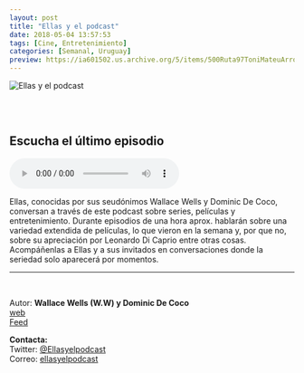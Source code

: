 ```yaml
---
layout: post
title: "Ellas y el podcast"
date: 2018-05-04 13:57:53
tags: [Cine, Entretenimiento]
categories: [Semanal, Uruguay]
preview: https://ia601502.us.archive.org/5/items/500Ruta97ToniMateuArrom/300Ellas1-EllasYElPodcast.png
---
```


![Ellas y el podcast](https://ia601502.us.archive.org/5/items/500Ruta97ToniMateuArrom/500Ellas1-EllasYElPodcast.png)

<br/>
<br/>

## Escucha el último episodio

<!--reproductor-feed=http://www.ivoox.com/ellas-podcast_fg_f1575300_filtro_1.xml-->
<!--reproductor-start-->
<audio id="audio" preload="auto" controls="" src="http://www.ivoox.com/ellas-e07_mf_26684210_feed_1.mp3"></audio>
<!--reproductor-end-->

Ellas, conocidas por sus seudónimos Wallace Wells y Dominic De Coco, conversan a través de este podcast sobre series, películas y entretenimiento. Durante episodios de una hora aprox. hablarán sobre una variedad extendida de películas, lo que vieron en la semana y, por que no, sobre su apreciación por Leonardo Di Caprio entre otras cosas. Acompáñenlas a Ellas y a sus invitados en conversaciones donde la seriedad solo aparecerá por momentos.  

_ _ _

<br>

Autor: **Wallace Wells (W.W) y Dominic De Coco**  
[web](https://ellasyelpodcast.tumblr.com/)  
[Feed](http://www.ivoox.com/ellas-podcast_fg_f1575300_filtro_1.xml)  



**Contacta:**  
Twitter: [@Ellasyelpodcast](https://twitter.com/Ellasyelpodcast)  
Correo: [ellasyelpodcast](mailto:ellasyelpodcast)  
